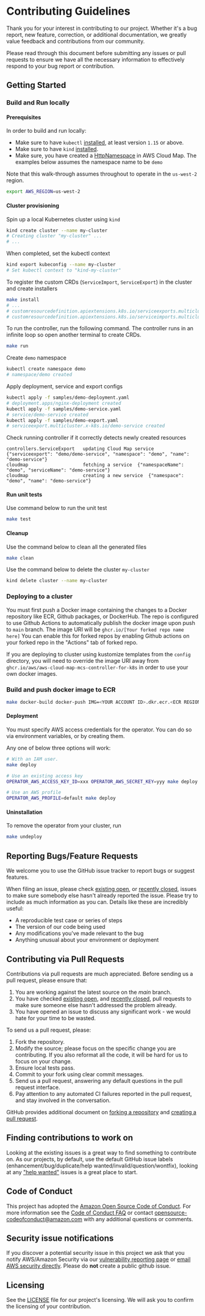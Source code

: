 # Contributing Guidelines

Thank you for your interest in contributing to our project. Whether it's a bug report, new feature, correction, or additional
documentation, we greatly value feedback and contributions from our community.

Please read through this document before submitting any issues or pull requests to ensure we have all the necessary
information to effectively respond to your bug report or contribution.

## Getting Started

### Build and Run locally

#### Prerequisites

In order to build and run locally:

* Make sure to have `kubectl` [installed](https://kubernetes.io/docs/tasks/tools/install-kubectl/), at least version `1.15` or above.
* Make sure to have `kind` [installed](https://kind.sigs.k8s.io/docs/user/quick-start/#installation).
* Make sure, you have created a [HttpNamespace](https://docs.aws.amazon.com/cloud-map/latest/api/API_CreateHttpNamespace.html) in AWS Cloud Map. The examples below assumes the namespace name to be `demo`

Note that this walk-through assumes throughout to operate in the `us-west-2` region.

```sh
export AWS_REGION=us-west-2
```

#### Cluster provisioning

Spin up a local Kubernetes cluster using `kind`
```sh
kind create cluster --name my-cluster
# Creating cluster "my-cluster" ...
# ...
```

When completed, set the kubectl context
```sh
kind export kubeconfig --name my-cluster
# Set kubectl context to "kind-my-cluster"
```

To register the custom CRDs (`ServiceImport`, `ServiceExport`) in the cluster and create installers
```sh
make install
# ...
# customresourcedefinition.apiextensions.k8s.io/serviceexports.multicluster.x-k8s.io created
# customresourcedefinition.apiextensions.k8s.io/serviceimports.multicluster.x-k8s.io created
```

To run the controller, run the following command. The controller runs in an infinite loop so open another terminal to create CRDs.
```sh
make run 
```

Create `demo` namespace
```sh
kubectl create namespace demo
# namespace/demo created
```

Apply deployment, service and export configs
```sh
kubectl apply -f samples/demo-deployment.yaml
# deployment.apps/nginx-deployment created
kubectl apply -f samples/demo-service.yaml
# service/demo-service created
kubectl apply -f samples/demo-export.yaml
# serviceexport.multicluster.x-k8s.io/demo-service created
```

Check running controller if it correctly detects newly created resources
```
controllers.ServiceExport	updating Cloud Map service	{"serviceexport": "demo/demo-service", "namespace": "demo", "name": "demo-service"}
cloudmap	                fetching a service	{"namespaceName": "demo", "serviceName": "demo-service"}
cloudmap	                creating a new service	{"namespace": "demo", "name": "demo-service"}
```

#### Run unit tests

Use command below to run the unit test
```sh
make test
```

#### Cleanup

Use the command below to clean all the generated files
```sh
make clean
```

Use the command below to delete the cluster `my-cluster`
```sh
kind delete cluster --name my-cluster
```

### Deploying to a cluster

You must first push a Docker image containing the changes to a Docker repository like ECR, Github packages, or DockerHub. The repo is configured to use Github Actions to automatically publish the docker image upon push to `main` branch. The image URI will be `ghcr.io/[Your forked repo name here]` You can enable this for forked repos by enabling Github actions on your forked repo in the "Actions" tab of forked repo.

If you are deploying to cluster using kustomize templates from the `config` directory, you will need to override the image URI away from `ghcr.io/aws/aws-cloud-map-mcs-controller-for-k8s` in order to use your own docker images.

### Build and push docker image to ECR

```sh
make docker-build docker-push IMG=<YOUR ACCOUNT ID>.dkr.ecr.<ECR REGION>.amazonaws.com/<ECR REPOSITORY>
```

#### Deployment

You must specify AWS access credentials for the operator. You can do so via environment variables, or by creating them.

Any one of below three options will work:
```sh
# With an IAM user.
make deploy

# Use an existing access key
OPERATOR_AWS_ACCESS_KEY_ID=xxx OPERATOR_AWS_SECRET_KEY=yyy make deploy

# Use an AWS profile
OPERATOR_AWS_PROFILE=default make deploy
```

#### Uninstallation

To remove the operator from your cluster, run
```sh
make undeploy
```

## Reporting Bugs/Feature Requests

We welcome you to use the GitHub issue tracker to report bugs or suggest features.

When filing an issue, please check [existing open](https://github.com/aws/aws-cloud-map-mcs-controller-for-k8s/issues), or [recently closed](https://github.com/aws/aws-cloud-map-mcs-controller-for-k8s/issues?utf8=%E2%9C%93&q=is%3Aissue%20is%3Aclosed%20), issues to make sure somebody else hasn't already
reported the issue. Please try to include as much information as you can. Details like these are incredibly useful:

* A reproducible test case or series of steps
* The version of our code being used
* Any modifications you've made relevant to the bug
* Anything unusual about your environment or deployment

## Contributing via Pull Requests

Contributions via pull requests are much appreciated. Before sending us a pull request, please ensure that:

1. You are working against the latest source on the *main* branch.
2. You have checked [existing open](https://github.com/aws/aws-cloud-map-mcs-controller-for-k8s/pulls), and [recently closed](https://github.com/aws/aws-cloud-map-mcs-controller-for-k8s/pulls?q=is%3Apr+is%3Aclosed), pull requests to make sure someone else hasn't addressed the problem already.
3. You have opened an issue to discuss any significant work - we would hate for your time to be wasted.

To send us a pull request, please:

1. Fork the repository.
2. Modify the source; please focus on the specific change you are contributing. If you also reformat all the code, it will be hard for us to focus on your change.
3. Ensure local tests pass.
4. Commit to your fork using clear commit messages.
5. Send us a pull request, answering any default questions in the pull request interface.
6. Pay attention to any automated CI failures reported in the pull request, and stay involved in the conversation.

GitHub provides additional document on [forking a repository](https://help.github.com/articles/fork-a-repo/) and
[creating a pull request](https://help.github.com/articles/creating-a-pull-request/).

## Finding contributions to work on

Looking at the existing issues is a great way to find something to contribute on. As our projects, by default, use the default GitHub issue labels (enhancement/bug/duplicate/help wanted/invalid/question/wontfix), looking at any ["help wanted"](https://github.com/aws/aws-cloud-map-mcs-controller-for-k8s/labels/help%20wanted) issues is a great place to start.

## Code of Conduct

This project has adopted the [Amazon Open Source Code of Conduct](https://aws.github.io/code-of-conduct).
For more information see the [Code of Conduct FAQ](https://aws.github.io/code-of-conduct-faq) or contact
[opensource-codeofconduct@amazon.com](mailto:opensource-codeofconduct@amazon.com) with any additional questions or comments.

## Security issue notifications

If you discover a potential security issue in this project we ask that you notify AWS/Amazon Security via our [vulnerability reporting page](http://aws.amazon.com/security/vulnerability-reporting/) or [email AWS security directly](mailto:aws-security@amazon.com). Please do **not** create a public github issue.

## Licensing

See the [LICENSE](https://github.com/aws/aws-cloud-map-mcs-controller-for-k8s/blob/master/LICENSE) file for our project's licensing. We will ask you to confirm the licensing of your contribution.
